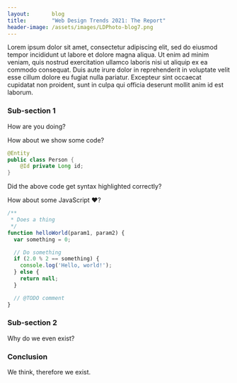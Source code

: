 ```yaml
---
layout:       blog
title:        "Web Design Trends 2021: The Report"
header-image: /assets/images/LDPhoto-blog7.png
---
```


Lorem ipsum dolor sit amet, consectetur adipiscing elit, sed do eiusmod tempor incididunt ut labore et dolore magna aliqua. Ut enim ad minim veniam, quis nostrud exercitation ullamco laboris nisi ut aliquip ex ea commodo consequat. Duis aute irure dolor in reprehenderit in voluptate velit esse cillum dolore eu fugiat nulla pariatur. Excepteur sint occaecat cupidatat non proident, sunt in culpa qui officia deserunt mollit anim id est laborum.

### Sub-section 1

How are you doing?

How about we show some code?

```java
@Entity
public class Person {
    @Id private Long id;
}
```

Did the above code get syntax highlighted correctly?

How about some JavaScript ❤️?

```javascript
/**
 * Does a thing
 */
function helloWorld(param1, param2) {
  var something = 0;

  // Do something
  if (2.0 % 2 == something) {
    console.log('Hello, world!');
  } else {
    return null;
  }

  // @TODO comment
}
```

### Sub-section 2

Why do we even exist?

### Conclusion

We think, therefore we exist.

